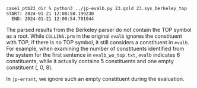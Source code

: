 ```
case1_ptb23_dir % python3 ../jp-evalb.py 23.gold 23.sys_berkeley_top 
START: 2024-01-21 12:00:50.199230
  END: 2024-01-21 12:00:54.701044
```



The parsed results from the Berkeley parser do not contain the TOP symbol as a root. While `COLLINS.prm` in the original `evalb` ignores the constituent with TOP, if there is no TOP symbol, it still considers a constituent in `evalb`. For example, when examining the number of constituents identified from the system for the first sentence in `evalb_wo_top.txt`, `evalb` indicates 6 constituents, while it actually contains 5 constituents and one empty constituent (, 0, 8).

In `jp-errant`, we ignore such an empty constituent during the evaluation.
